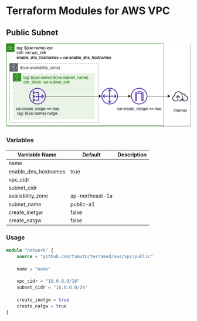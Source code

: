 # Terraform Modules for AWS VPC

## Public Subnet

![public_vpc](../_img/public_vpc.png)

### Variables

| Varriable Name       | Default         | Description |
| -------------------- | --------------- | ----------- |
| name                 |                 |             |
| enable_dns_hostnames | true            |             |
| vpc_cidr             |                 |             |
| subnet_cidr          |                 |             |
| availability_zone    | ap-northeast-1a |             |
| subnet_name          | public-a1       |             |
| create_inetgw        | false           |             |
| create_natgw         | false           |             |

### Usage

```terraform
module "network" {
    source = "github.com/tamuto/terramod/aws/vpc/public"

    name = "name"

    vpc_cidr = "10.0.0.0/16"
    subnet_cidr = "10.0.0.0/24"

    create_inetgw = true
    create_natgw = true
}
```
